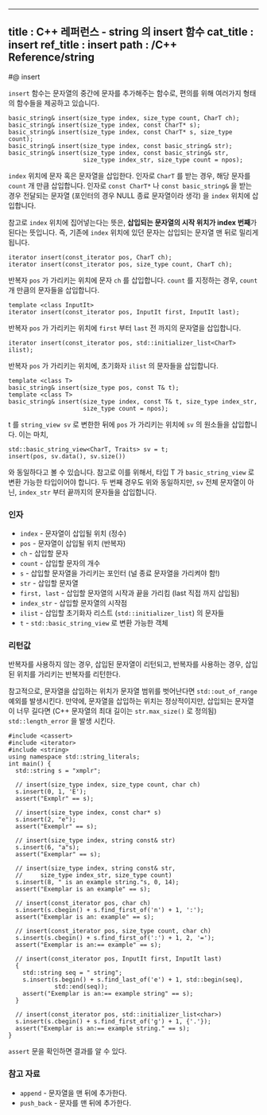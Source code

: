 ----------------
title : C++ 레퍼런스 - string 의 insert 함수
cat_title :  insert
ref_title : insert
path : /C++ Reference/string
----------------

#@ insert

`insert` 함수는 문자열의 중간에 문자를 추가해주는 함수로, 편의를 위해 여러가지 형태의 함수들을 제공하고 있습니다.

```cpp-formatted
basic_string& insert(size_type index, size_type count, CharT ch);
basic_string& insert(size_type index, const CharT* s);
basic_string& insert(size_type index, const CharT* s, size_type count);
basic_string& insert(size_type index, const basic_string& str);
basic_string& insert(size_type index, const basic_string& str,
                     size_type index_str, size_type count = npos);
```

`index` 위치에 문자 혹은 문자열을 삽입한다. 인자로 `CharT` 를 받는 경우, 해당 문자를 `count` 개 만큼 삽입합니다. 인자로 `const CharT*` 나 `const basic_string&` 을 받는 경우 전달되는 문자열 (포인터의 경우 NULL 종료 문자열이라 생각) 을 `index` 위치에 삽입합니다.

참고로 `index` 위치에 집어넣는다는 뜻은, **삽입되는 문자열의 시작 위치가 index 번째**가 된다는 뜻입니다. 즉, 기존에 `index` 위치에 있던 문자는 삽입되는 문자열 맨 뒤로 밀리게 됩니다.

```cpp-formatted
iterator insert(const_iterator pos, CharT ch);
iterator insert(const_iterator pos, size_type count, CharT ch);
```

반복자 `pos` 가 가리키는 위치에 문자 `ch` 를 삽입합니다. `count` 를 지정하는 경우, `count` 개 만큼의 문자들을 삽입합니다.

```cpp-formatted
template <class InputIt>
iterator insert(const_iterator pos, InputIt first, InputIt last);
```

반복자 `pos` 가 가리키는 위치에 `first` 부터 `last` 전 까지의 문자열을 삽입합니다.

```cpp-formatted
iterator insert(const_iterator pos, std::initializer_list<CharT> ilist);
```

반복자 `pos` 가 가리키는 위치에, 초기화자 `ilist` 의 문자들을 삽입합니다.

```cpp-formatted
template <class T>
basic_string& insert(size_type pos, const T& t);
template <class T>
basic_string& insert(size_type index, const T& t, size_type index_str,
                     size_type count = npos);
```

t 를 `string_view sv` 로 변한한 뒤에 `pos` 가 가리키는 위치에 `sv` 의 원소들을 삽입합니다. 이는 마치,

```cpp-formatted
std::basic_string_view<CharT, Traits> sv = t;
insert(pos, sv.data(), sv.size())
```

와 동일하다고 볼 수 있습니다. 참고로 이를 위해서, 타입 T 가 `basic_string_view` 로 변환 가능한 타입이어야 합니다. 두 번째 경우도 위와 동일하지만, `sv` 전체 문자열이 아닌, `index_str` 부터 끝까지의 문자들을 삽입합니다.

### 인자

* `index`	-	문자열이 삽입될 위치 (정수)
* `pos`	- 문자열이 삽입될 위치 (반복자)
* `ch`	-	삽입할 문자
* `count`	-	삽입할 문자의 개수
* `s`	-	삽입할 문자열을 가리키는 포인터 (널 종료 문자열을 가리켜야 함!)
* `str`	-	삽입할 문자열
* `first, last`	-	삽입할 문자열의 시작과 끝을 가리킴 (last 직접 까지 삽입됨)
* `index_str`	-	삽입할 문자열의 시작점
* `ilist`	- 삽입할 초기화자 리스트 (`std::initializer_list`) 의 문자들
* `t` -	`std::basic_string_view` 로 변환 가능한 객체

### 리턴값

반복자를 사용하지 않는 경우, 삽입된 문자열이 리턴되고, 반복자를 사용하는 경우, 삽입된 위치를 가리키는 반복자를 리턴한다.

참고적으로, 문자열을 삽입하는 위치가 문자열 범위를 벗어난다면 `std::out_of_range` 예외를 발생시킨다. 만약에, 문자열을 삽입하는 위치는 정상적이지만, 삽입되는 문자열이 너무 길다면 (C++ 문자열의 최대 길이는 `str.max_size()` 로 정의됨) `std::length_error` 을 발생 시킨다.

```cpp-formatted
#include <cassert>
#include <iterator>
#include <string>
using namespace std::string_literals;
int main() {
  std::string s = "xmplr";

  // insert(size_type index, size_type count, char ch)
  s.insert(0, 1, 'E');
  assert("Exmplr" == s);

  // insert(size_type index, const char* s)
  s.insert(2, "e");
  assert("Exemplr" == s);

  // insert(size_type index, string const& str)
  s.insert(6, "a"s);
  assert("Exemplar" == s);

  // insert(size_type index, string const& str,
  //     size_type index_str, size_type count)
  s.insert(8, " is an example string."s, 0, 14);
  assert("Exemplar is an example" == s);

  // insert(const_iterator pos, char ch)
  s.insert(s.cbegin() + s.find_first_of('n') + 1, ':');
  assert("Exemplar is an: example" == s);

  // insert(const_iterator pos, size_type count, char ch)
  s.insert(s.cbegin() + s.find_first_of(':') + 1, 2, '=');
  assert("Exemplar is an:== example" == s);

  // insert(const_iterator pos, InputIt first, InputIt last)
  {
    std::string seq = " string";
    s.insert(s.begin() + s.find_last_of('e') + 1, std::begin(seq),
             std::end(seq));
    assert("Exemplar is an:== example string" == s);
  }

  // insert(const_iterator pos, std::initializer_list<char>)
  s.insert(s.cbegin() + s.find_first_of('g') + 1, {'.'});
  assert("Exemplar is an:== example string." == s);
}
```

`assert` 문을 확인하면 결과를 알 수 있다.

### 참고 자료

* `append` - 문자열을 맨 뒤에 추가한다.
* `push_back` - 문자를 맨 뒤에 추가한다.